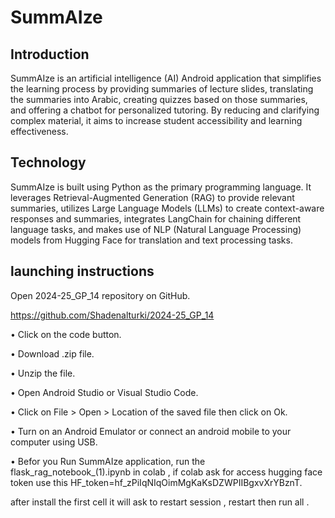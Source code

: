 # SummAIze

## Introduction
SummAIze is an artificial intelligence (AI) Android application that simplifies the learning process by providing summaries of lecture slides, translating the summaries into Arabic, creating quizzes based on those summaries, and offering a chatbot for personalized tutoring. By reducing and clarifying complex material, it aims to increase student accessibility and learning effectiveness.

## Technology
SummAIze is built using Python as the primary programming language. It leverages Retrieval-Augmented Generation (RAG) to provide relevant summaries, utilizes Large Language Models (LLMs) to create context-aware responses and summaries, integrates LangChain for chaining different language tasks, and makes use of NLP (Natural Language Processing) models from Hugging Face for translation and text processing tasks.

## launching instructions
Open 2024-25_GP_14 repository on GitHub. 

https://github.com/Shadenalturki/2024-25_GP_14

• Click on the code button. 

• Download .zip file.

• Unzip the file.

• Open Android Studio or Visual Studio Code.

• Click on File > Open > Location of the saved file then click on Ok.

• Turn on an Android Emulator or connect an android mobile to your computer using
USB.

• Befor you Run SummAIze application, run the flask_rag_notebook_(1).ipynb in colab , if colab ask for access hugging face token use this HF_token=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.

after install the first cell it will ask to restart session , restart then run all .

